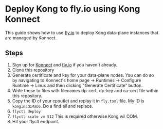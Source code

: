 # Deploy Kong to fly.io using Kong Konnect

This guide shows how to use [fly.io](https://fly.io) to deploy Kong data-plane
instances that are managed by Konnect.

## Steps

1. Sign up for [Konnect](https://konnect.konghq.com) and
[fly.io](https://fly.io) if you haven't already.
1. Clone this repository
1. Generate certificate and key for your data-plane nodes. You can do so by
navigating to Konnect's home page -> Runtimes -> Configure Runtime -> Linux and
then clicking "Generate Certificate" button.
1. Write these to files with filenames dp-cert, dp-key and ca-cert file within
this repository.
1. Copy the ID of your cpoutlet and replay it in `fly.toml` file. My ID is
`kongincd14ab6`. Do a find all and replace.
1. `flyctl deploy`
1. `flyctl scale vm 512` This is required otherwise Kong wil OOM.
1. Hit your flyctl endpoint.
